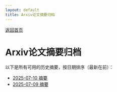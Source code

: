 ```yaml
---
layout: default
title: Arxiv论文摘要归档
---
```


[返回首页](index.md)

# Arxiv论文摘要归档

以下是所有可用的历史摘要，按日期排序（最新在前）：

- [2025-07-10 摘要](summary_20250710_042202.md)
- [2025-07-09 摘要](summary_20250709_101515.md)